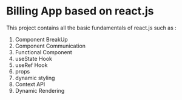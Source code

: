 # Billing App based on react.js
This project contains all the basic fundamentals of react.js such as :
1. Component BreakUp
2. Component Communication
3. Functional Component
4. useState Hook
5. useRef Hook
6. props
7. dynamic styling
8. Context API
9. Dynamic Rendering
